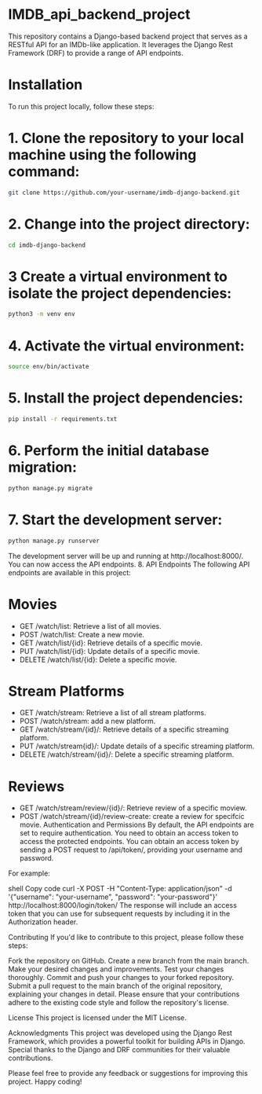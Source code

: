 # IMDB_api_backend_project

This repository contains a Django-based backend project that serves as a RESTful API for an IMDb-like application. It leverages the Django Rest Framework (DRF) to provide a range of API endpoints.

# Installation
To run this project locally, follow these steps:

# 1. Clone the repository to your local machine using the following command:

```bash
git clone https://github.com/your-username/imdb-django-backend.git
```


# 2. Change into the project directory:

```bash
cd imdb-django-backend
```

# 3 Create a virtual environment to isolate the project dependencies:

```bash
python3 -m venv env
```
# 4. Activate the virtual environment:

```bash
source env/bin/activate
```
# 5. Install the project dependencies:

```bash
pip install -r requirements.txt
```
# 6. Perform the initial database migration:


```bash
python manage.py migrate
```

# 7. Start the development server:


```bash
python manage.py runserver
```

The development server will be up and running at http://localhost:8000/. You can now access the API endpoints.
8. API Endpoints
The following API endpoints are available in this project:

# Movies
* GET /watch/list: Retrieve a list of all movies.
* POST /watch/list: Create a new movie.
* GET /watch/list/{id}: Retrieve details of a specific movie.
* PUT /watch/list/{id}: Update details of a specific movie.
* DELETE /watch/list/{id}: Delete a specific movie.
# Stream Platforms
* GET /watch/stream: Retrieve a list of all stream platforms.
* POST /watch/stream: add a new platform.
* GET /watch/stream/{id}/: Retrieve details of a specific streaming platform.
* PUT /watch/stream{id}/: Update details of a specific streaming platform.
* DELETE /watch/stream/{id}/: Delete a specific streaming platform.
# Reviews
* GET /watch/stream/review/{id}/: Retrieve review of a specific moview.
* POST /watch/stream/{id}/review-create: create a review for specifcic movie.
Authentication and Permissions
By default, the API endpoints are set to require authentication. You need to obtain an access token to access the protected endpoints. You can obtain an access token by sending a POST request to /api/token/, providing your username and password.

For example:

shell
Copy code
curl -X POST -H "Content-Type: application/json" -d '{"username": "your-username", "password": "your-password"}' http://localhost:8000/login/token/
The response will include an access token that you can use for subsequent requests by including it in the Authorization header.



Contributing
If you'd like to contribute to this project, please follow these steps:

Fork the repository on GitHub.
Create a new branch from the main branch.
Make your desired changes and improvements.
Test your changes thoroughly.
Commit and push your changes to your forked repository.
Submit a pull request to the main branch of the original repository, explaining your changes in detail.
Please ensure that your contributions adhere to the existing code style and follow the repository's license.

License
This project is licensed under the MIT License.

Acknowledgments
This project was developed using the Django Rest Framework, which provides a powerful toolkit for building APIs in Django. Special thanks to the Django and DRF communities for their valuable contributions.

Please feel free to provide any feedback or suggestions for improving this project. Happy coding!
